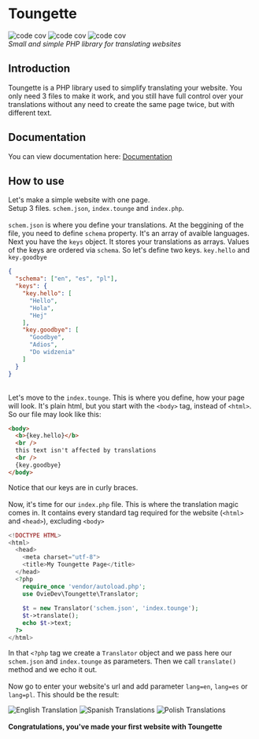 # Toungette

![code cov](https://img.shields.io/codeclimate/maintainability/OvieDev/toungette?logo=codeclimate)
![code cov](https://img.shields.io/github/last-commit/OvieDev/toungette?logo=github)
![code cov](https://img.shields.io/badge/PHP-8.1-blueviolet)\
*Small and simple PHP library for translating websites*

## Introduction
Toungette is a PHP library used to simplify translating your website.
You only need 3 files to make it work, and you still have full control over
your translations without any need to create the same page twice, but with different
text.

## Documentation
You can view documentation here: [Documentation](docs/introduction.md)

## How to use
Let's make a simple website with one page.\
Setup 3 files. `schem.json`, `index.tounge` and `index.php`.\
\
`schem.json` is where you define your translations. At the beggining of the file, you need to define `schema` property.
It's an array of avaible languages.\
Next you have the `keys` object. It stores your translations as arrays. Values of the keys are ordered via `schema`.
So let's define two keys. `key.hello` and `key.goodbye`

```json
{
  "schema": ["en", "es", "pl"],
  "keys": {
    "key.hello": [
      "Hello",
      "Hola",
      "Hej"
    ],
    "key.goodbye": [
      "Goodbye",
      "Adios",
      "Do widzenia"
    ]
  }
}
```
\
Let's move to the `index.tounge`. This is where you define, how your page will look. It's plain html, but you start with the `<body>` tag, instead of `<html>`. So our file may look like this:
```html
<body>
  <b>{key.hello}</b>
  <br />
  this text isn't affected by translations
  <br />
  {key.goodbye}
</body>
```
Notice that our keys are in curly braces.
\
\
Now, it's time for our `index.php` file. This is where the translation magic comes in. It contains every standard tag required for the website (`<html>` and `<head>`), excluding `<body>`

```php
<!DOCTYPE HTML>
<html>
  <head>
    <meta charset="utf-8">
    <title>My Toungette Page</title>
  </head>
  <?php
    require_once 'vendor/autoload.php';
    use OvieDev\Toungette\Translator;
    
    $t = new Translator('schem.json', 'index.tounge');
    $t->translate();
    echo $t->text;
  ?>
</html>
```
In that `<?php` tag we create a `Translator` object and we pass here our `schem.json` and `index.tounge` as parameters. Then we call `translate()` method and we echo it out. \
\
Now go to enter your website's url and add parameter `lang=en`, `lang=es` or `lang=pl`. This should be the result:

![English Translation](https://i.imgur.com/fahum09.jpg)
![Spanish Translations](https://i.imgur.com/xLrWIJH.jpg)
![Polish Translations](https://i.imgur.com/sJNITLm.jpg)
\
\
**Congratulations, you've made your first website with Toungette**
